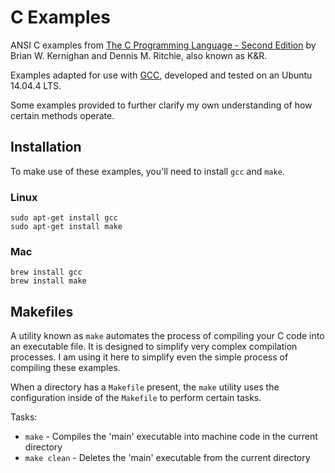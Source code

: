 # C Examples

ANSI C examples from
[The C Programming Language - Second Edition](https://www.amazon.com/Programming-Language-Brian-W-Kernighan/dp/0131103628) 
by Brian W. Kernighan and Dennis M. Ritchie, also known as K&R.

Examples adapted for use with [GCC](https://en.wikipedia.org/wiki/GNU_Compiler_Collection), developed and tested on an Ubuntu 14.04.4 LTS.

Some examples provided to further clarify my own understanding of
how certain methods operate.

## Installation

To make use of these examples, you'll need to install `gcc` and `make`.

### Linux

```shell
sudo apt-get install gcc
sudo apt-get install make
```

### Mac

```shell
brew install gcc
brew install make
```

## Makefiles

A utility known as `make` automates the process of compiling your
C code into an executable file. It is designed to simplify very complex
compilation processes. I am using it here to simplify even
the simple process of compiling these examples.

When a directory has a `Makefile` present, the `make` utility
uses the configuration inside of the `Makefile` to perform certain tasks.

Tasks:
* `make` - Compiles the 'main' executable into machine code in the current directory
* `make clean` - Deletes the 'main' executable from the current directory
